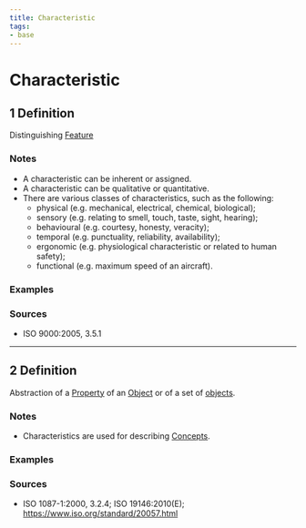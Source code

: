 ```yaml
---
title: Characteristic
tags:
- base
---
```


# Characteristic

## 1 Definition

Distinguishing [Feature](../feature)

### Notes 
- A characteristic can be inherent or assigned.
- A characteristic can be qualitative or quantitative.
- There are various classes of characteristics, such as the following:
  - physical (e.g. mechanical, electrical, chemical, biological);
  - sensory (e.g. relating to smell, touch, taste, sight, hearing);
  - behavioural (e.g. courtesy, honesty, veracity);
  - temporal (e.g. punctuality, reliability, availability);
  - ergonomic (e.g. physiological characteristic or related to human safety);
  - functional (e.g. maximum speed of an aircraft).

### Examples 

### Sources
- ISO 9000:2005, 3.5.1

___

## 2 Definition

Abstraction of a [Property](../property) of an [Object](../object) or of a set of [objects](../object).

### Notes 
- Characteristics are used for describing [Concepts](../concepts).

### Examples 

### Sources
- ISO 1087-1:2000, 3.2.4; ISO 19146:2010(E); https://www.iso.org/standard/20057.html
